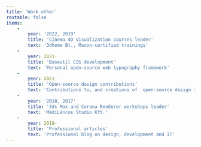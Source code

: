 ```yaml
---
title: 'Work other'
routable: false
items:
    -
        year: '2022, 2019'
        title: 'Cinema 4D Visualization courses leader'
        text: '3dhome Bt., Maxon-certified trainings'
    -
        year: 2021-
        title: 'Baseutil CSS development'
        text: 'Personal open-source web typography framework'
    -
        year: 2021-
        title: 'Open-source design contributions'
        text: 'Contributions to, and creations of  open-source design tools'
    -
        year: '2018, 2017'
        title: '3ds Max and Corona Renderer workshops leader'
        text: 'MádiLáncos Studio Kft.'
    -
        year: 2018-
        title: 'Professional articles'
        text: 'Professional blog on design, development and IT'
---
```


